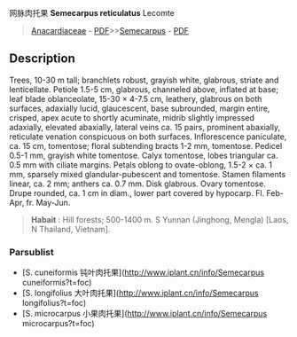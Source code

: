 网脉肉托果 **Semecarpus reticulatus** Lecomte

> [Anacardiaceae](http://www.iplant.cn/info/Anacardiaceae?t=foc) - [PDF](http://www.iplant.cn/foc/pdf/Anacardiaceae.pdf)>>[Semecarpus](http://www.iplant.cn/info/Semecarpus?t=foc) - [PDF](http://www.iplant.cn/foc/pdf/Semecarpus.pdf)

## Description

Trees, 10-30 m tall; branchlets robust, grayish white, glabrous, striate and lenticellate. Petiole 1.5-5 cm, glabrous, channeled above, inflated at base; leaf blade oblanceolate, 15-30 × 4-7.5 cm, leathery, glabrous on both surfaces, adaxially lucid, glaucescent, base subrounded, margin entire, crisped, apex acute to shortly acuminate, midrib slightly impressed adaxially, elevated abaxially, lateral veins ca. 15 pairs, prominent abaxially, reticulate venation conspicuous on both surfaces. Inflorescence paniculate, ca. 15 cm, tomentose; floral subtending bracts 1-2 mm, tomentose. Pedicel 0.5-1 mm, grayish white tomentose. Calyx tomentose, lobes triangular ca. 0.5 mm with ciliate margins. Petals oblong to ovate-oblong, 1.5-2 × ca. 1 mm, sparsely mixed glandular-pubescent and tomentose. Stamen filaments linear, ca. 2 mm; anthers ca. 0.7 mm. Disk glabrous. Ovary tomentose. Drupe rounded, ca. 1 cm in diam., lower part covered by hypocarp. Fl. Feb-Apr, fr. May-Jun.

> **Habait** : 
> Hill forests; 500-1400 m. S Yunnan (Jinghong, Mengla) [Laos, N Thailand, Vietnam].

### Parsublist

* [S.  cuneiformis  钝叶肉托果](http://www.iplant.cn/info/Semecarpus cuneiformis?t=foc)
* [S.  longifolius  大叶肉托果](http://www.iplant.cn/info/Semecarpus longifolius?t=foc)
* [S.  microcarpus  小果肉托果](http://www.iplant.cn/info/Semecarpus microcarpus?t=foc)
